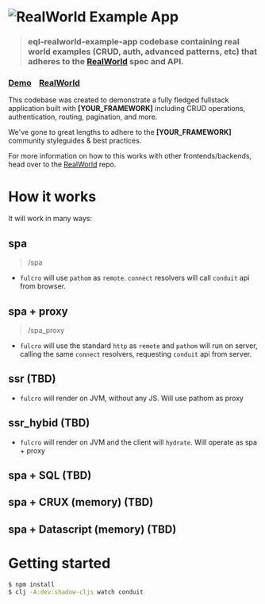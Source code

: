 # ![RealWorld Example App](logo.png)

> ### eql-realworld-example-app codebase containing real world examples (CRUD, auth, advanced patterns, etc) that adheres to the [RealWorld](https://github.com/gothinkster/realworld) spec and API.


### [Demo](https://github.com/gothinkster/realworld)&nbsp;&nbsp;&nbsp;&nbsp;[RealWorld](https://github.com/gothinkster/realworld)


This codebase was created to demonstrate a fully fledged fullstack application built with **[YOUR_FRAMEWORK]** including CRUD operations, authentication, routing, pagination, and more.

We've gone to great lengths to adhere to the **[YOUR_FRAMEWORK]** community styleguides & best practices.

For more information on how to this works with other frontends/backends, head over to the [RealWorld](https://github.com/gothinkster/realworld) repo.


# How it works

It will work in many ways:

## spa

> /spa

- `fulcro` will use `pathom` as `remote`. `connect` resolvers will call `conduit` api from browser.

## spa + proxy

> /spa_proxy

- `fulcro` will use the standard `http` as `remote` and `pathom` will run on server, calling the same `connect` resolvers, requesting `conduit` api from server.  

## ssr (TBD)

- `fulcro` will render on JVM, without any JS. Will use pathom as proxy

## ssr_hybid (TBD)

- `fulcro` will render on JVM and the client will `hydrate`. Will operate as spa + proxy

## spa + SQL (TBD)

## spa + CRUX (memory) (TBD)

## spa + Datascript (memory) (TBD)


# Getting started

```bash
$ npm install
$ clj -A:dev:shadow-cljs watch conduit
```
